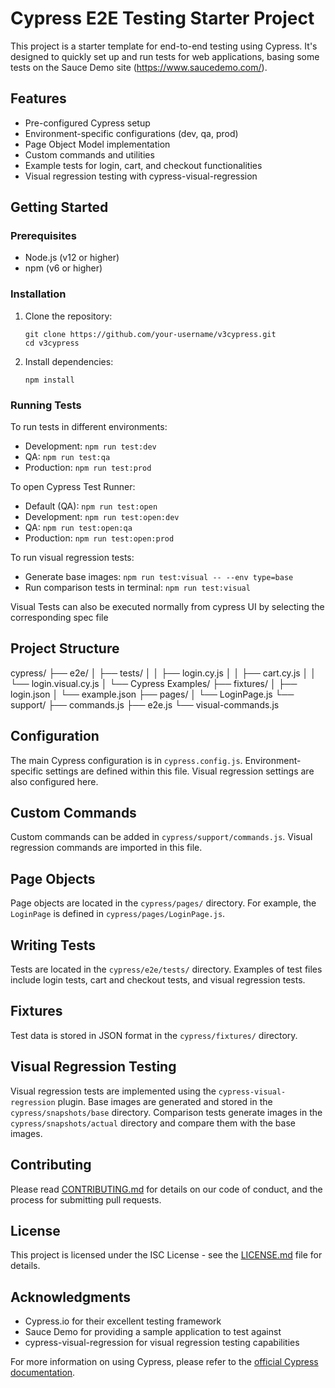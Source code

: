 # Cypress E2E Testing Starter Project

This project is a starter template for end-to-end testing using Cypress. It's designed to quickly set up and run tests for web applications, basing some tests on the Sauce Demo site (https://www.saucedemo.com/).

## Features

- Pre-configured Cypress setup
- Environment-specific configurations (dev, qa, prod)
- Page Object Model implementation
- Custom commands and utilities
- Example tests for login, cart, and checkout functionalities
- Visual regression testing with cypress-visual-regression

## Getting Started

### Prerequisites

- Node.js (v12 or higher)
- npm (v6 or higher)

### Installation

1. Clone the repository:
   ```
   git clone https://github.com/your-username/v3cypress.git
   cd v3cypress
   ```

2. Install dependencies:
   ```
   npm install
   ```

### Running Tests

To run tests in different environments:

- Development: `npm run test:dev`
- QA: `npm run test:qa`
- Production: `npm run test:prod`

To open Cypress Test Runner:

- Default (QA): `npm run test:open`
- Development: `npm run test:open:dev`
- QA: `npm run test:open:qa`
- Production: `npm run test:open:prod`

To run visual regression tests:

- Generate base images: `npm run test:visual -- --env type=base`
- Run comparison tests in terminal: `npm run test:visual`

Visual Tests can also be executed normally from cypress UI by selecting the corresponding spec file

## Project Structure

cypress/
├── e2e/
│ ├── tests/
│ │ ├── login.cy.js
│ │ ├── cart.cy.js
│ │ └── login.visual.cy.js
│ └── Cypress Examples/
├── fixtures/
│ ├── login.json
│ └── example.json
├── pages/
│ └── LoginPage.js
└── support/
├── commands.js
├── e2e.js
└── visual-commands.js

## Configuration

The main Cypress configuration is in `cypress.config.js`. Environment-specific settings are defined within this file. Visual regression settings are also configured here.

## Custom Commands

Custom commands can be added in `cypress/support/commands.js`. Visual regression commands are imported in this file.

## Page Objects

Page objects are located in the `cypress/pages/` directory. For example, the `LoginPage` is defined in `cypress/pages/LoginPage.js`.

## Writing Tests

Tests are located in the `cypress/e2e/tests/` directory. Examples of test files include login tests, cart and checkout tests, and visual regression tests.

## Fixtures

Test data is stored in JSON format in the `cypress/fixtures/` directory.

## Visual Regression Testing

Visual regression tests are implemented using the `cypress-visual-regression` plugin. Base images are generated and stored in the `cypress/snapshots/base` directory. Comparison tests generate images in the `cypress/snapshots/actual` directory and compare them with the base images.

## Contributing

Please read [CONTRIBUTING.md](CONTRIBUTING.md) for details on our code of conduct, and the process for submitting pull requests.

## License

This project is licensed under the ISC License - see the [LICENSE.md](LICENSE.md) file for details.

## Acknowledgments

- Cypress.io for their excellent testing framework
- Sauce Demo for providing a sample application to test against
- cypress-visual-regression for visual regression testing capabilities

For more information on using Cypress, please refer to the [official Cypress documentation](https://docs.cypress.io/).
